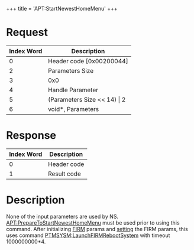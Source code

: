 +++
title = 'APT:StartNewestHomeMenu'
+++

# Request

| Index Word | Description                    |
|------------|--------------------------------|
| 0          | Header code \[0x00200044\]     |
| 2          | Parameters Size                |
| 3          | 0x0                            |
| 4          | Handle Parameter               |
| 5          | (Parameters Size \<\< 14) \| 2 |
| 6          | void\*, Parameters             |

# Response

| Index Word | Description |
|------------|-------------|
| 0          | Header code |
| 1          | Result code |

# Description

None of the input parameters are used by NS.
[<APT:PrepareToStartNewestHomeMenu>](APT:PrepareToStartNewestHomeMenu "wikilink")
must be used prior to using this command. After initializing
[FIRM](FIRM "wikilink") params and
[setting](PMApp:SetFIRMLaunchParams "wikilink") the FIRM params, this
uses command
[PTMSYSM:LaunchFIRMRebootSystem](PTMSYSM:LaunchFIRMRebootSystem "wikilink")
with timeout 1000000000\*4.